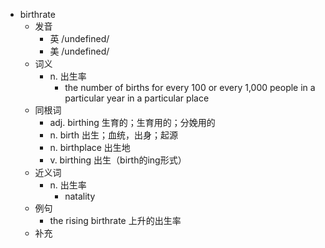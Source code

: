 - birthrate
  - 发音
    - 英 /undefined/
    - 美 /undefined/
  - 词义
    - n. 出生率
      - the number of births for every 100 or every 1,000 people in a particular year in a particular place
  - 同根词
    - adj. birthing 生育的；生育用的；分娩用的
    - n. birth 出生；血统，出身；起源
    - n. birthplace 出生地
    - v. birthing 出生（birth的ing形式）
  - 近义词
    - n. 出生率
      - natality
  - 例句
    - the rising birthrate 上升的出生率
  - 补充